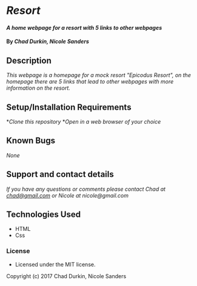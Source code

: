 # _Resort_

#### _A home webpage for a resort with 5 links to other webpages_

#### By _**Chad Durkin, Nicole Sanders**_

## Description

_This webpage is a homepage for a mock resort "Epicodus Resort", on the homepage there are 5 links that lead to other webpages with more information on the resort._

## Setup/Installation Requirements

*_Clone this repository_
*_Open in a web browser of your choice_

## Known Bugs

_None_

## Support and contact details

_If you have any questions or comments please contact Chad at chad@gmail.com or Nicole at nicole@gmail.com_

## Technologies Used

* HTML
* Css

### License

* Licensed under the MIT license.

Copyright (c) 2017 Chad Durkin, Nicole Sanders
